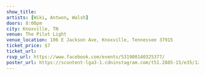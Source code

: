 ```yaml
---
show_title:
artists: [Wiki, Antwon, Walsh]
doors: 8:00pm
city: Knoxville, TN
venue: The Pilot Light
venue_location: 106 E Jackson Ave, Knoxville, Tennessee 37915 
ticket_price: $7
ticket_url: 
rsvp_url: https://www.facebook.com/events/531900140325377/
poster_url: https://scontent-lga3-1.cdninstagram.com/t51.2885-15/e35/12552400_523191767858958_1151713177_n.jpg
---
```

